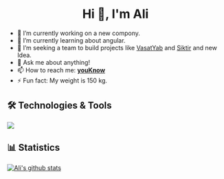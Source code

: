 <h1 align="center">Hi 👋, I'm Ali</h1>

- 🔭 I’m currently working on a new compony.
- 🌱 I’m currently learning about angular.
- 👯 I’m seeking a team to build projects like [VasatYab](https://vasatyab.vercel.app/) and [Siktir](https://siktir.fun) and new Idea.
- 💬 Ask me about anything!
- 📫 How to reach me: [**youKnow**](https://linktr.ee/alanfilm)
- ⚡ Fun fact: My weight is 150 kg.

## 🛠️ Technologies & Tools

![](https://img.shields.io/badge/Code-JavaScript-informational?style=flat&color=informational&logo=javascript)

## 📊 Statistics

[![Ali's github stats](https://github-readme-stats.vercel.app/api?username=AliTaheriMotlagh&show_icons=true&theme=transparent)](https://github.com/anuraghazra/github-readme-stats)
